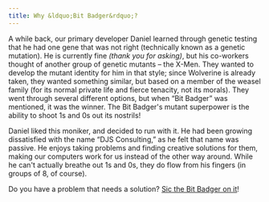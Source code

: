 ```yaml
---
title: Why &ldquo;Bit Badger&rdquo;?
---
```

A while back, our primary developer Daniel learned through genetic testing that he had one gene that was not right (technically known as a genetic mutation). He is currently fine _(thank you for asking)_, but his co-workers thought of another group of genetic mutants &ndash; the X-Men. They wanted to develop the mutant identity for him in that style; since Wolverine is already taken, they wanted something similar, but based on a member of the weasel family (for its normal private life and fierce tenacity, not its morals). They went through several different options, but when &ldquo;Bit Badger&rdquo; was mentioned, it was the winner. The Bit Badger's mutant superpower is the ability to shoot 1s and 0s out its nostrils!

Daniel liked this moniker, and decided to run with it. He had been growing dissatisfied with the name &ldquo;DJS Consulting,&rdquo; as he felt that name was passive. He enjoys taking problems and finding creative solutions for them, making our computers work for us instead of the other way around. While he can't actually breathe out 1s and 0s, they do flow from his fingers (in groups of 8, of course).

Do you have a problem that needs a solution? [Sic the Bit Badger on it](mailto:daniel@bitbadger.solutions)!
